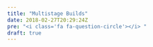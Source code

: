 ```yaml
---
title: "Multistage Builds"
date: 2018-02-27T20:29:24Z
pre: "<i class='fa fa-question-circle'></i> "
draft: true
---
```


